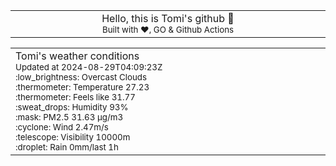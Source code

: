 
<div align="center">
<table>
<tbody>
<td align="center">
<img width="2000" height="0"><br>
Hello, this is Tomi's github 👋<br>
<sup>Built with ❤️, GO & Github Actions</sup><br>
<img width="2000" height="0">
</td>
</tbody>
</table>
</div>
<table>
<tbody>
<td align="left">
<img width="2000" height="0"><br>
Tomi's weather conditions<br>
<sup>Updated at 2024-08-29T04:09:23Z</sup><br>
<sup>:low_brightness: Overcast Clouds</sup><br>
<sup>:thermometer: Temperature 27.23 </sup><br>
<sup>:thermometer: Feels like 31.77</sup><br>
<sup>:sweat_drops: Humidity 93%</sup><br>
<sup>:mask: PM2.5 31.63 μg/m3</sup><br>
<sup>:cyclone: Wind 2.47m/s </sup><br>
<sup>:telescope: Visibility 10000m </sup><br>
<sup>:droplet: Rain 0mm/last 1h </sup><br>
<img width="2000" height="0">
</td>
<td align="left">
<img width="2000" height="0"><br>
<br>
<img width="2000" height="0">
</td>
</tbody>
</table>
</div>
    